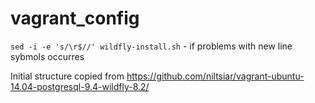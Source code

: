 # vagrant_config

`sed -i -e 's/\r$//' wildfly-install.sh` - if problems with new line sybmols occurres

Initial structure copied from https://github.com/niltsiar/vagrant-ubuntu-14.04-postgresql-9.4-wildfly-8.2/
